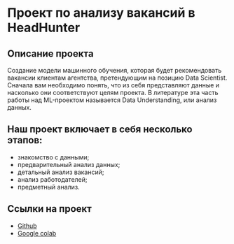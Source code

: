 # Проект по анализу вакансий в HeadHunter

## Описание проекта
Создание модели машинного обучения, которая будет рекомендовать вакансии клиентам агентства, претендующим на позицию Data Scientist. Сначала вам необходимо понять, что из себя представляют данные и насколько они соответствуют целям проекта. В литературе эта часть работы над ML-проектом называется Data Understanding, или анализ данных.

## Наш проект включает в себя несколько этапов:

- знакомство с данными;
- предварительный анализ данных;
- детальный анализ вакансий;
- анализ работодателей;
- предметный анализ.


Ссылки на проект
--
- [Github](https://github.com/dmitrydivin/PROJECT-2-hh-analysis/blob/main/Project_2_%D0%90%D0%BD%D0%B0%D0%BB%D0%B8%D0%B7_%D0%B2%D0%B0%D0%BA%D0%B0%D0%BD%D1%81%D0%B8%D0%B8%CC%86_%D0%B8%D0%B7_HeadHunter.ipynb)
- [Google colab](https://colab.research.google.com/drive/1KRxBDs4Z13ppFp94omG5_VxgpV9w1Oo-?usp=sharing
)
